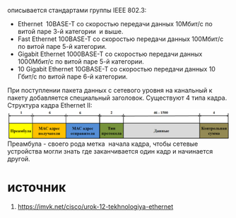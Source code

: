 описывается стандартами группы IEEE 802.3: 
- Ethernet  10BASE-T со скоростью передачи данных 10Мбит/с по витой паре 3-й категории  и выше.
- Fast Ethernet 100BASE-T со скоростью передачи данных 100Мбит/с по витой паре 5-й категории.
- Gigabit Ethernet 1000BASE-T со скоростью передачи данных 1000Мбит/с по витой паре 5-й категории.
- 10 Gigabit Ethernet 10GBASE-T со скоростью передачи данных 10 Гбит/с по витой паре 6-й категории.

При поступлении пакета данных с сетевого уровня на канальный к пакету добавляется специальный заголовок. 
Существуют 4 типа кадра.
Структура кадра Ethernet II:
![](pics/eth-ii.png)
Преамбула - своего рода метка  начала кадра, чтобы сетевые устройства могли знать где заканчивается один кадр и начинается другой.
# источник
1. https://imvk.net/cisco/urok-12-tekhnologiya-ethernet